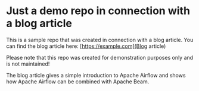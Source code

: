 # Just a demo repo in connection with a blog article

This is a sample repo that was created in connection with a blog article. You can find the blog article here:
[https://example.com](Blog article)

Please note that this repo was created for demonstration purposes only and is not maintained!

The blog article gives a simple introduction to Apache Airflow and shows how Apache Airflow can be combined with Apache Beam.